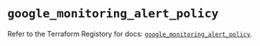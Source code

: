 # `google_monitoring_alert_policy`

Refer to the Terraform Registory for docs: [`google_monitoring_alert_policy`](https://www.terraform.io/docs/providers/google-beta/r/google_monitoring_alert_policy).
